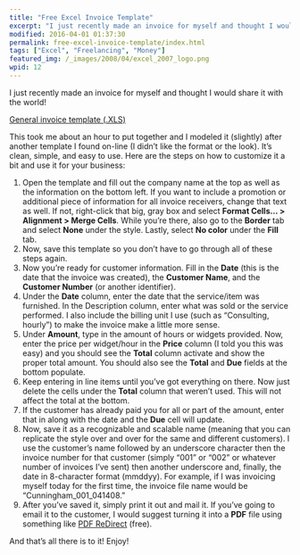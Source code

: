 ```yaml
---
title: "Free Excel Invoice Template"
excerpt: "I just recently made an invoice for myself and thought I would share it with the world! It’s clean, simple, and easy to use."
modified: 2016-04-01 01:37:30
permalink: free-excel-invoice-template/index.html
tags: ["Excel", "Freelancing", "Money"]
featured_img: /_images/2008/04/excel_2007_logo.png
wpid: 12
---
```


I just recently made an invoice for myself and thought I would share it with the world!

[General invoice template (.XLS)](https://www.dropbox.com/s/2eec3ag80348wku/invoice_template.xls?dl=0)

This took me about an hour to put together and I modeled it (slightly) after another template I found on-line (I didn’t like the format or the look). It’s clean, simple, and easy to use. Here are the steps on how to customize it a bit and use it for your business:

1. Open the template and fill out the company name at the top as well as the information on the bottom left. If you want to include a promotion or additional piece of information for all invoice receivers, change that text as well. If not, right-click that big, gray box and select **Format Cells… &gt; Alignment &gt; Merge Cells**. While you’re there, also go to the **Border** tab and select **None** under the style. Lastly, select **No color** under the **Fill** tab.
2. Now, save this template so you don’t have to go through all of these steps again.
3. Now you’re ready for customer information. Fill in the **Date** (this is the date that the invoice was created), the **Customer Name**, and the **Customer Number** (or another identifier).
4. Under the **Date** column, enter the date that the service/item was furnished. In the Description column, enter what was sold or the service performed. I also include the billing unit I use (such as “Consulting, hourly”) to make the invoice make a little more sense.
5. Under **Amount**, type in the amount of hours or widgets provided. Now, enter the price per widget/hour in the **Price** column (I told you this was easy) and you should see the **Total** column activate and show the proper total amount. You should also see the **Total** and **Due** fields at the bottom populate.
6. Keep entering in line items until you’ve got everything on there. Now just delete the cells under the **Total** column that weren’t used. This will not affect the total at the bottom.
7. If the customer has already paid you for all or part of the amount, enter that in along with the date and the **Due** cell will update.
8. Now, save it as a recognizable and scalable name (meaning that you can replicate the style over and over for the same and different customers). I use the customer’s name followed by an underscore character then the invoice number for that customer (simply “001” or “002” or whatever number of invoices I’ve sent) then another underscore and, finally, the date in 8-character format (mmddyy). For example, if I was invoicing myself today for the first time, the invoice file name would be “Cunningham\_001\_041408.”
9. After you’ve saved it, simply print it out and mail it. If you’ve going to email it to the customer, I would suggest turning it into a **PDF** file using something like [PDF ReDirect](http://www.download.com/PDF-ReDirect/3000-6675_4-10255233.html?tag=lst-1) (free).

And that’s all there is to it! Enjoy!
